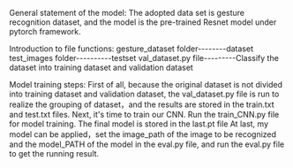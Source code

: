 General statement of the model:
The adopted data set is gesture recognition dataset, and the model is the pre-trained Resnet model under pytorch framework.


Introduction to file functions:
gesture_dataset folder--------dataset
test_images folder----------testset
val_dataset.py file---------Classify the dataset into training dataset and validation dataset


Model training steps:
  First of all, because the original dataset is not divided into training dataset and validation dataset,
the val_dataset.py file is run to realize the grouping of dataset，and the results are stored in the train.txt and test.txt files.
  Next, it's time to train our CNN. Run the train_CNN.py file for model training. The final model is stored in the last.pt file
  At last, my model can be applied，set the image_path of the image to be recognized and the model_PATH of the model in the eval.py file,
and run the eval.py file to get the running result.

